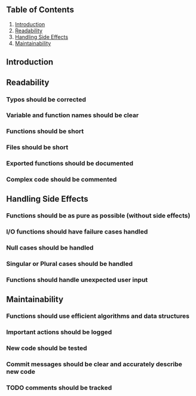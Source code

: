 ## Table of Contents
  1. [Introduction](#introduction)
  2. [Readability](#readability)
  3. [Handling Side Effects](#handling-side-effects)
  4. [Maintainability](#maintainability)

## Introduction

## Readability

### Typos should be corrected

### Variable and function names should be clear

### Functions should be short

### Files should be short

### Exported functions should be documented

### Complex code should be commented

## Handling Side Effects

### Functions should be as pure as possible (without side effects)

### I/O functions should have failure cases handled

### Null cases should be handled

### Singular or Plural cases should be handled

### Functions should handle unexpected user input

## Maintainability

### Functions should use efficient algorithms and data structures

### Important actions should be logged

### New code should be tested

### Commit messages should be clear and accurately describe new code

### TODO comments should be tracked